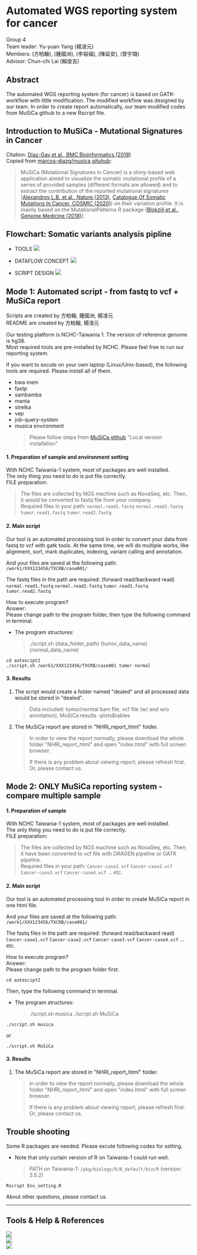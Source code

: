 # Automated WGS reporting system for cancer
Group 4  
Team leader: Yu-yuan Yang (楊淯元)  
Members: (方柏翰), (鍾國洲), (李祖福), (陳延安), (曾宇璐)  
Advisor: Chun-chi Lai (賴俊吉)  
## Abstract
The automated WGS reporting system (for cancer) is based on GATK-workflow with little modification. The modified workflow was designed by our team. In order to create report automatically, our team modified codes from MuSiCa github to a new Rscript file.  

## Introduction to MuSiCa - Mutational Signatures in Cancer

Citation: [Díaz-Gay et al., BMC Bioinformatics (2018)](https://doi.org/10.1186/s12859-018-2234-y)  
Copied from [marcos-diazg/musica gituhub](https://github.com/marcos-diazg/musica):  
>MuSiCa (Mutational Signatures in Cancer) is a shiny-based web application aimed to visualize the somatic mutational profile of a series of provided samples (different formats are allowed) and to extract the contribution of the reported mutational signatures ([Alexandrov L.B. et al., Nature (2013)](http://dx.doi.org/10.1038/nature12477), [Catalogue Of Somatic Mutations In Cancer, COSMIC (2020)](http://cancer.sanger.ac.uk/cosmic/signatures)) on their variation profile. It is mainly based on the MutationalPatterns R package ([Blokzijl et al., Genome Medicine (2018)](https://doi.org/10.1186/s13073-018-0539-0)).  


## Flowchart: Somatic variants analysis pipline 
* TOOLS
![](https://i.imgur.com/0bVzRXL.png)

* DATAFLOW CONCEPT
![](https://i.imgur.com/WJWz4Sc.png)

* SCRIPT DESIGN
![](https://i.imgur.com/DtqQkFD.png)


## Mode 1: Automated script - from fastq to vcf + MuSiCa report 
Scripts are created by 方柏翰, 鍾國洲, 楊淯元  
README are created by 方柏翰, 楊淯元  

Our testing platform is NCHC-Taiwania 1. The version of reference genome is hg38.  
Most required tools are pre-installed by NCHC. Please feel free to run our reporting system.  

If you want to excute on your own laptop (Linux/Unix-based), the following tools are required. Please install all of them.  
* bwa mem  
* fastp  
* sambamba  
* manta  
* strelka  
* vep  
* job-query-system  
* musica environment  
    >Please follow steps from [MuSiCa github](https://github.com/marcos-diazg/musica) "Local version installation"
#### 1. Preparation of sample and environment setting  
With NCHC Taiwania-1 system, most of packages are well installed.  
The only thing you need to do is put file correctly.  
FILE preparation:  
>The files are collected by NGS machine such as NovaSeq, etc. Then, it would be converted to fastq file from your company.  
>Required files in your path: `normal.read1.fastq` `normal.read2.fastq` `tumor.read1.fastq` `tumor.read2.fastq`  



#### 2. Main script  
Our tool is an automated processing tool in order to convert your data from fastq to vcf with gatk tools. At the same time, we will do multiple works, like alignment, sort, mark duplicates, indexing, variant calling and annotation.  

And your files are saved at the following path:  
`/work1/XXX123456/TXCRB/case001/`  

The fastq files in the path are required: (forward read/backward read)  
`normal.read1.fastq` `normal.read2.fastq` `tumor.read1.fastq` `tumor.read2.fastq`  

How to execute program?  
Answer:  
Please change path to the program folder, then type the following command in terminal.  

* The program structures:  
    >./script.sh (data_folder_path) (tumor_data_name) (normal_data_name)  
```
cd autoscipt2
./script.sh /work1/XXX123456/TXCRB/case001 tumor normal
```


#### 3. Results  
1. The script would create a folder named "dealed" and all processed data would be stored in "dealed".  
    >Data included: tumor/normal bam file, vcf file (w/ and w/o annotation), MuSiCa results -plots&tables  
2. The MuSiCa report are stored in "NHRI_report_html" folder.
    >In order to view the report normally, please download the whole folder "NHRI_report_html" and open "index.html" with full screen browser.  
    >
    >If there is any problem about viewing report, please refresh first.   
    >Or, please contact us.
## Mode 2: ONLY MuSiCa reporting system - compare multiple sample
#### 1. Preparation of sample  
With NCHC Taiwania-1 system, most of packages are well installed.  
The only thing you need to do is put file correctly.  
FILE preparation:  
>The files are collected by NGS machine such as NovaSeq, etc. Then, it have been converted to vcf file with DRAGEN pipeline or GATK pipeline.  
>Required files in your path: `Cancer-case1.vcf` `Cancer-case2.vcf` `Cancer-case3.vcf` `Cancer-case4.vcf` ... etc.  



#### 2. Main script  
Our tool is an automated processing tool in order to create MuSiCa report in one html file.  

And your files are saved at the following path:  
`/work1/XXX123456/TXCRB/case001/`  

The fastq files in the path are required: (forward read/backward read)  
`Cancer-case1.vcf` `Cancer-case2.vcf` `Cancer-case3.vcf` `Cancer-case4.vcf` ... etc.  

How to execute program?  
Answer:  
Please change path to the program folder first.  
```
cd autoscipt2
```
Then, type the following command in terminal.  
* The program structures:  
    >./script.sh musica 
    >./script.sh MuSiCa 
```
./script.sh musica
```
or  
```
./script.sh MuSiCa
```


#### 3. Results  
1. The MuSiCa report are stored in "NHRI_report_html" folder.
    >In order to view the report normally, please download the whole folder "NHRI_report_html" and open "index.html" with full screen browser.  
    >
    >If there is any problem about viewing report, please refresh first.   
    >Or, please contact us.
## Trouble shooting
Some R packages are needed. Please excute following codes for setting.  
* Note that only curtain version of R on Taiwania-1 could run well.  
    >PATH on Taiwania-1: `/pkg/biology/R/R_default/bin/R` (version: 3.5.2)  
```
Rscript Env_setting.R 
```
About other questions, please contact us.

---
## Tools & Help & References
![](https://i.imgur.com/IRWvbBq.png)  
![](https://i.imgur.com/FhiXADT.png)  
![](https://i.imgur.com/WRSy053.png)  